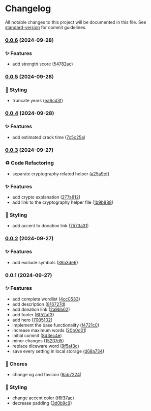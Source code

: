 # Changelog

All notable changes to this project will be documented in this file. See [standard-version](https://github.com/conventional-changelog/standard-version) for commit guidelines.

### [0.0.6](https://github.com/remvze/pswd/compare/v0.0.5...v0.0.6) (2024-09-28)


### ✨ Features

* add strength score ([54782ac](https://github.com/remvze/pswd/commit/54782ac49c3407dd1f601c2553eb3e3559ff4105))

### [0.0.5](https://github.com/remvze/pswd/compare/v0.0.4...v0.0.5) (2024-09-28)


### 💄 Styling

* truncate years ([ea6cd3f](https://github.com/remvze/pswd/commit/ea6cd3f5b874d3e6fb569b254bb796db7246bef4))

### [0.0.4](https://github.com/remvze/pswd/compare/v0.0.3...v0.0.4) (2024-09-28)


### ✨ Features

* add estimated crack time ([7c5c25a](https://github.com/remvze/pswd/commit/7c5c25af52d14f8b8c837203027522918d8ab988))

### [0.0.3](https://github.com/remvze/pswd/compare/v0.0.2...v0.0.3) (2024-09-27)


### ♻️ Code Refactoring

* separate cryptography related helper ([a25a9ef](https://github.com/remvze/pswd/commit/a25a9ef16ce5c3e0b8b60c5a768bfd7fc6d4ed4d))


### ✨ Features

* add crypto explanation ([277a812](https://github.com/remvze/pswd/commit/277a8124091d66fe3e324427ee98f93b10a419e5))
* add link to the cryptography helper file ([1b9b888](https://github.com/remvze/pswd/commit/1b9b888c791a8f292e488eaa09b1c3e35a727c10))


### 💄 Styling

* add accent to donation link ([7573a31](https://github.com/remvze/pswd/commit/7573a310375152e725892dc6d388546e81d25b32))

### [0.0.2](https://github.com/remvze/pswd/compare/v0.0.1...v0.0.2) (2024-09-27)


### ✨ Features

* add exclude symbols ([39a3de6](https://github.com/remvze/pswd/commit/39a3de6b100dec86dd722fa0ff671157fe7888f0))

### 0.0.1 (2024-09-27)


### ✨ Features

* add complete wordlist ([4cc0533](https://github.com/remvze/pswd/commit/4cc0533feb688e3b7b515a4bbbf24fba971675e8))
* add description ([816727d](https://github.com/remvze/pswd/commit/816727daffde22c3ea0394d3fdab977a9a86d883))
* add donation link ([2a9bb62](https://github.com/remvze/pswd/commit/2a9bb6295e92b467534971d7f4d6b0274ac5a415))
* add footer ([6f52af3](https://github.com/remvze/pswd/commit/6f52af36de92e19b55ee729cb32223239a6212dc))
* add hero ([7005102](https://github.com/remvze/pswd/commit/7005102dba7a4d98d639ad312b6cd66fd001dddd))
* implement the base functionality ([f4721c0](https://github.com/remvze/pswd/commit/f4721c05344d618fe1fc2d628aa331ae3aa26b61))
* increase maximum words ([20b0d01](https://github.com/remvze/pswd/commit/20b0d01e0e1c1a0cca35eb1959690d06dcc405d7))
* initial commit ([8d3ec4e](https://github.com/remvze/pswd/commit/8d3ec4ecc3c0ce1d2ed0546cd84b7b8309170fec))
* minor changes ([15207d5](https://github.com/remvze/pswd/commit/15207d597027fdfaf36df35caff5d554ff767510))
* replace diceware word ([8f5af3c](https://github.com/remvze/pswd/commit/8f5af3c32749d1c33fa8a4b17d5254bd23b1efa1))
* save every setting in local storage ([d68a734](https://github.com/remvze/pswd/commit/d68a734feef09fd2d49a69ceab55cc939d831cd8))


### 🚚 Chores

* change og and favicon ([6ab7224](https://github.com/remvze/pswd/commit/6ab7224bf51de7411cfae8f1aa8de1a9b85b89d2))


### 💄 Styling

* change accent color ([f6f37ac](https://github.com/remvze/pswd/commit/f6f37ac13bb04d770c7dd6c7e3888b77b9dac9f2))
* decrease padding ([3d0b9c9](https://github.com/remvze/pswd/commit/3d0b9c9701a7c6aff1d26eabbc7aa1302c7ba940))
